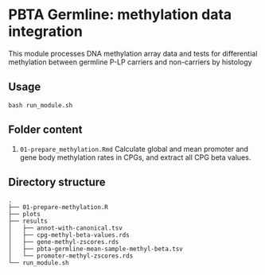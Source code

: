 # PBTA Germline: methylation data integration

This module processes DNA methylation array data and tests for differential methylation between germline P-LP carriers and non-carriers by histology

## Usage

`bash run_module.sh` 

## Folder content 

1. `01-prepare_methylation.Rmd` Calculate global and mean promoter and gene body methylation rates in CPGs, and extract all CPG beta values.

## Directory structure

```
.
├── 01-prepare-methylation.R
├── plots
├── results
│   ├── annot-with-canonical.tsv
│   ├── cpg-methyl-beta-values.rds
│   ├── gene-methyl-zscores.rds
│   ├── pbta-germline-mean-sample-methyl-beta.tsv
│   └── promoter-methyl-zscores.rds
└── run_module.sh
```
